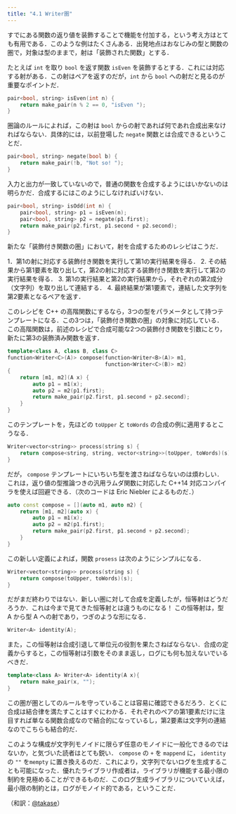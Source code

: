 ```yaml
---
title: "4.1 Writer圏"
---
```


すでにある関数の返り値を装飾することで機能を付加する，という考え方はとても有用である．このような例はたくさんある．出発地点はおなじみの型と関数の圏で，対象は型のままで，射は「装飾された関数」とする．

たとえば `int` を取り `bool` を返す関数 `isEven` を装飾するとする．これには対応する射がある．この射はペアを返すのだが，`int` から `bool` への射だと見るのが重要なポイントだ．

```cpp
pair<bool, string> isEven(int n) {
    return make_pair(n % 2 == 0, "isEven ");
}
```

圏論のルールによれば，この射は `bool` からの射であれば何であれ合成出来なければならない．具体的には，以前登場した `negate` 関数とは合成できるということだ．

```cpp
pair<bool, string> negate(bool b) {
    return make_pair(!b, "Not so! ");
}
```

入力と出力が一致していないので，普通の関数を合成するようにはいかないのは明らかだ．合成するにはこのようにしなければいけない．

```cpp
pair<bool, string> isOdd(int n) {
    pair<bool, string> p1 = isEven(n);
    pair<bool, string> p2 = negate(p1.first);
    return make_pair(p2.first, p1.second + p2.second);
}
```

新たな「装飾付き関数の圏」において，射を合成するためのレシピはこうだ．

1．第1の射に対応する装飾付き関数を実行して第1の実行結果を得る．
2. その結果から第1要素を取り出して，第2の射に対応する装飾付き関数を実行して第2の実行結果を得る．
3. 第1の実行結果と第2の実行結果から，それぞれの第2成分（文字列）を取り出して連結する．
4. 最終結果が第1要素で，連結した文字列を第2要素となるペアを返す．

このレシピを C++ の高階関数にするなら，3つの型をパラメータとして持つテンプレートになる．この3つは，「装飾付き関数の圏」の対象に対応している．この高階関数は，前述のレシピで合成可能な2つの装飾付き関数を引数にとり，新たに第3の装飾済み関数を返す．

```cpp
template<class A, class B, class C>
function<Writer<C>(A)> compose(function<Writer<B>(A)> m1,
                               function<Writer<C>(B)> m2)
{
    return [m1, m2](A x) {
        auto p1 = m1(x);
        auto p2 = m2(p1.first);
        return make_pair(p2.first, p1.second + p2.second);
    }
}
```

このテンプレートを，先ほどの `toUpper` と `toWords` の合成の例に適用するとこうなる．

```cpp
Writer<vector<string>> process(string s) {
    return compose<string, string, vector<string>>(toUpper, toWords)(s);
}
```

だが， `compose` テンプレートにいちいち型を渡さねばならないのは煩わしい．これは，返り値の型推論つきの汎用ラムダ関数に対応した C++14 対応コンパイラを使えば回避できる．（次のコードは Eric Niebler によるものだ．）

```cpp
auto const compose = [](auto m1, auto m2) {
    return [m1, m2](auto x) {
        auto p1 = m1(x);
        auto p2 = m2(p1.first);
        return make_pair(p2.first, p1.second + p2.second);
    }
}
```

この新しい定義によれば，関数 `prosess` は次のようにシンプルになる．

```cpp
Writer<vector<string>> process(string s) {
    return compose(toUpper, toWords)(s);
}
```

だがまだ終わりではない．新しい圏に対して合成を定義したが，恒等射はどうだろうか．これは今まで見てきた恒等射とは違うものになる！ この恒等射は，型 A から型 A への射であり，つぎのような形になる．

```cpp
Writer<A> identity(A);
```

また，この恒等射は合成引退して単位元の役割を果たさねばならない．合成の定義からすると，この恒等射は引数をそのまま返し，ログにも何も加えないでいるべきだ．

```cpp
template<class A> Writer<A> identity(A x){
    return make_pair(x, "");
}
```

この圏が圏としてのルールを守っていることは容易に確認できるだろう．とくに合成は結合律を満たすことはすぐにわかる．それぞれのペアの第1要素だけに注目すれば単なる関数合成なので結合的になっているし，第2要素は文字列の連結なのでこちらも結合的だ．

このような構成が文字列モノイドに限らず任意のモノイドに一般化できるのではないか，と気づいた読者はとても鋭い． `compose` の `+` を `mappend` に， `identity` の `""` を`mempty` に置き換えるのだ．これにより，文字列でないログを生成することも可能になった．優れたライブラリ作成者は，ライブラリが機能する最小限の制約を見極めることができるものだ．このログ生成ライブラリについていえば，最小限の制約とは，ログがモノイド的である，ということだ．

（和訳：[@takase](https://zenn.dev/takase)）